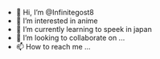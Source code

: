 - 👋 Hi, I’m @Infinitegost8
- 👀 I’m interested in anime
- 🌱 I’m currently learning to speek in japan
- 💞️ I’m looking to collaborate on ...
- 📫 How to reach me ...

<!---
Infinitegost8/Infinitegost8 is a ✨ special ✨ repository because its `README.md` (this file) appears on your GitHub profile.
You can click the Preview link to take a look at your changes.
--->
